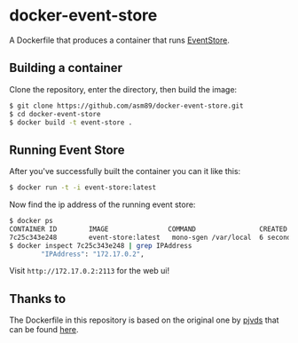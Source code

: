 docker-event-store
==================

A Dockerfile that produces a container that runs [EventStore].

[EventStore]: http://geteventstore.com/

## Building a container

Clone the repository, enter the directory, then build the image:

```bash
$ git clone https://github.com/asm89/docker-event-store.git
$ cd docker-event-store
$ docker build -t event-store .
```

## Running Event Store

After you've successfully built the container you can it like this:

```bash
$ docker run -t -i event-store:latest
```

Now find the ip address of the running event store:

```bash
$ docker ps
CONTAINER ID        IMAGE               COMMAND                CREATED             STATUS              PORTS                NAMES
7c25c343e248        event-store:latest   mono-sgen /var/local  6 seconds ago       Up 5 seconds        1113/tcp, 2113/tcp   loving_pasteur
$ docker inspect 7c25c343e248 | grep IPAddress
        "IPAddress": "172.17.0.2",
```

Visit `http://172.17.0.2:2113` for the web ui!

## Thanks to

The Dockerfile in this repository is based on the original one by [pjvds] that
can be found [here].

[pjvds]: https://github.com/pjvds
[here]: https://github.com/pjvds/Dockerfiles
